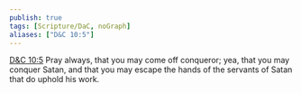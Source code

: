 ```yaml
---
publish: true
tags: [Scripture/DaC, noGraph]
aliases: ["D&C 10:5"]
---
```

[D&C 10:5](https://churchofjesuschrist.org/study/scriptures/dc-testament/dc/10?lang=eng&id=p5#p5) Pray always, that you may come off conqueror; yea, that you may conquer Satan, and that you may escape the hands of the servants of Satan that do uphold his work.

